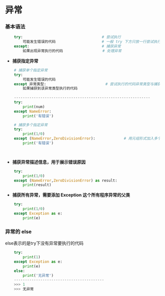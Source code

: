# 异常

### 基本语法

```python
    try:                                    # 尝试执行
        可能发生错误的代码                     # 一般 try 下方只放一行尝试执行的代码
    except:                                 # 捕获异常
        如果出现异常执行的代码                  # 处理异常

```

*  **捕获指定异常**


```python
    # 捕获单个指定异常 
    try:
        可能发生错误的代码
    except 异常类型:                           # 尝试执行的代码异常类型与捕获的异常类型不一致则无法捕获异常
        如果捕获到该异常类型执行的代码
        
    --------------------------------------------------------------
    try:
        print(num)
    except NameError:
        print('有错误')
```


```python
    # 捕获多个指定异常 
    try:
        print(1/0)
    except (NameError,ZeroDivisionError):             # 用元组形式加入多个异常类型
        print('有错误')

        

```

*  **捕获异常描述信息，用于展示错误原因**


```python
    try:
        print(1/0)
    except (NameError,ZeroDivisionError) as result:
        print(result)

```


*  **捕获所有异常，需要添加 Exception 这个所有程序异常的父类**


```python
    try:
        print(1/0)
    except Exception as e:              
        print(e)
```


### 异常的 else
else表示的是try下没有异常要执行的代码

```python
    try:
        print(1)
    except Exception as e:
        print(e)
    else:
        print('无异常')
    -----------------------------------------
    >>> 1
    >>> 无异常

```

















